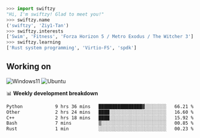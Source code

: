 ```python
>>> import swiftzy
"Hi, I'm swiftzy! Glad to meet you!"
>>> swiftzy.name
('swiftzy', 'Ziy1-Tan')
>>> swiftzy.interests
['Swim', 'Fitness', 'Forza Horizon 5 / Metro Exodus / The Witcher 3']
>>> swiftzy.learning
['Rust system programming', 'Virtio-FS', 'spdk']
```

## Working on

![Windows11](https://img.shields.io/badge/Windows%2011-00adef?style=flat-square&logo=windows&logoColor=ffffff)
![Ubuntu](https://img.shields.io/badge/Ubuntu%20(WSL)-dd4814?style=flat-square&logo=ubuntu&logoColor=ffffff)

📊 **Weekly development breakdown**
<!--START_SECTION:waka-->

```txt
Python            9 hrs 36 mins   ████████████████▓░░░░░░░░   66.21 %
Other             2 hrs 24 mins   ████░░░░░░░░░░░░░░░░░░░░░   16.60 %
C++               2 hrs 18 mins   ████░░░░░░░░░░░░░░░░░░░░░   15.92 %
Bash              7 mins          ▒░░░░░░░░░░░░░░░░░░░░░░░░   00.85 %
Rust              1 min           ░░░░░░░░░░░░░░░░░░░░░░░░░   00.23 %
```

<!--END_SECTION:waka-->
